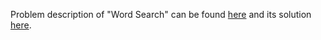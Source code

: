 Problem description of "Word Search" can be found [here](https://leetcode.com/problems/word-search/) and its solution [here](https://github.com/aurimas13/Solutions-To-Problems/blob/main/LeetCode/Python%20Solutions/Word%20Search/search.py).